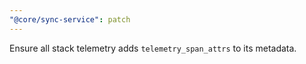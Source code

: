 ```yaml
---
"@core/sync-service": patch
---
```


Ensure all stack telemetry adds `telemetry_span_attrs` to its metadata.
